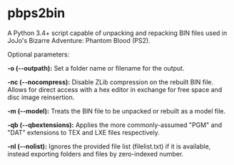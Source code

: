 # pbps2bin
A Python 3.4+ script capable of unpacking and repacking BIN files used in JoJo's Bizarre Adventure: Phantom Blood (PS2).

Optional parameters:

**-o (--outpath):** Set a folder name or filename for the output.

**-nc (--nocompress):** Disable ZLib compression on the rebuilt BIN file. Allows for direct access with a hex editor in exchange for free space and disc image reinsertion.

**-m (--model):** Treats the BIN file to be unpacked or rebuilt as a model file.

**-qb (--qbextensions):** Applies the more commonly-assumed "PGM" and "DAT" extensions to TEX and LXE files respectively.

**-nl (--nolist):** Ignores the provided file list (filelist.txt) if it is available, instead exporting folders and files by zero-indexed number.
